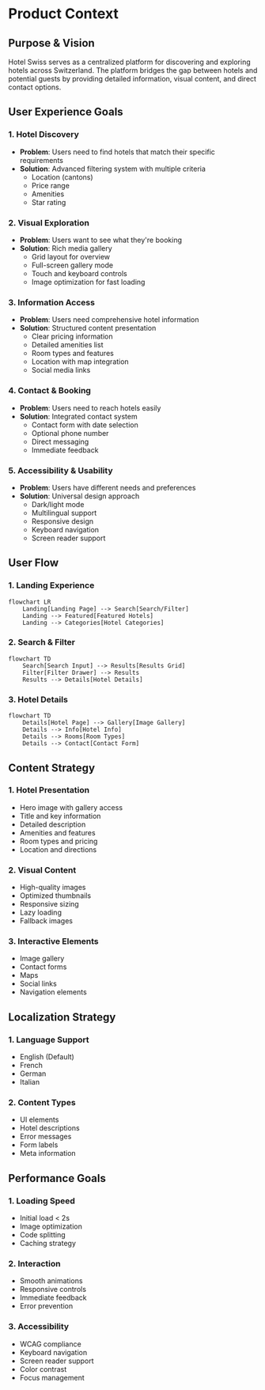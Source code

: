# Product Context

## Purpose & Vision

Hotel Swiss serves as a centralized platform for discovering and exploring hotels across Switzerland. The platform bridges the gap between hotels and potential guests by providing detailed information, visual content, and direct contact options.

## User Experience Goals

### 1. Hotel Discovery

- **Problem**: Users need to find hotels that match their specific requirements
- **Solution**: Advanced filtering system with multiple criteria
  - Location (cantons)
  - Price range
  - Amenities
  - Star rating

### 2. Visual Exploration

- **Problem**: Users want to see what they're booking
- **Solution**: Rich media gallery
  - Grid layout for overview
  - Full-screen gallery mode
  - Touch and keyboard controls
  - Image optimization for fast loading

### 3. Information Access

- **Problem**: Users need comprehensive hotel information
- **Solution**: Structured content presentation
  - Clear pricing information
  - Detailed amenities list
  - Room types and features
  - Location with map integration
  - Social media links

### 4. Contact & Booking

- **Problem**: Users need to reach hotels easily
- **Solution**: Integrated contact system
  - Contact form with date selection
  - Optional phone number
  - Direct messaging
  - Immediate feedback

### 5. Accessibility & Usability

- **Problem**: Users have different needs and preferences
- **Solution**: Universal design approach
  - Dark/light mode
  - Multilingual support
  - Responsive design
  - Keyboard navigation
  - Screen reader support

## User Flow

### 1. Landing Experience

```mermaid
flowchart LR
    Landing[Landing Page] --> Search[Search/Filter]
    Landing --> Featured[Featured Hotels]
    Landing --> Categories[Hotel Categories]
```

### 2. Search & Filter

```mermaid
flowchart TD
    Search[Search Input] --> Results[Results Grid]
    Filter[Filter Drawer] --> Results
    Results --> Details[Hotel Details]
```

### 3. Hotel Details

```mermaid
flowchart TD
    Details[Hotel Page] --> Gallery[Image Gallery]
    Details --> Info[Hotel Info]
    Details --> Rooms[Room Types]
    Details --> Contact[Contact Form]
```

## Content Strategy

### 1. Hotel Presentation

- Hero image with gallery access
- Title and key information
- Detailed description
- Amenities and features
- Room types and pricing
- Location and directions

### 2. Visual Content

- High-quality images
- Optimized thumbnails
- Responsive sizing
- Lazy loading
- Fallback images

### 3. Interactive Elements

- Image gallery
- Contact forms
- Maps
- Social links
- Navigation elements

## Localization Strategy

### 1. Language Support

- English (Default)
- French
- German
- Italian

### 2. Content Types

- UI elements
- Hotel descriptions
- Error messages
- Form labels
- Meta information

## Performance Goals

### 1. Loading Speed

- Initial load < 2s
- Image optimization
- Code splitting
- Caching strategy

### 2. Interaction

- Smooth animations
- Responsive controls
- Immediate feedback
- Error prevention

### 3. Accessibility

- WCAG compliance
- Keyboard navigation
- Screen reader support
- Color contrast
- Focus management
